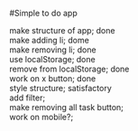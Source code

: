 #Simple to do app 

make structure of app; done   
make adding li; dome  
make removing li; done   
use localStorage;  done  
remove from localStorage; done   
work on x button; done  
style structure; satisfactory  
add filter;  
make removing all task button;  
work on mobile?;  

